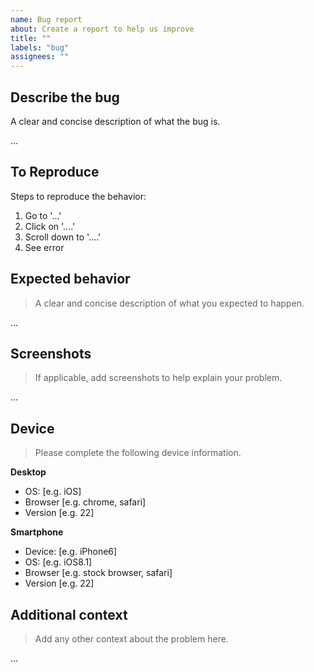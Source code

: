 ```yaml
---
name: Bug report
about: Create a report to help us improve
title: ""
labels: "bug"
assignees: ""
---
```


## Describe the bug

A clear and concise description of what the bug is.

...

## To Reproduce

Steps to reproduce the behavior:

1. Go to '...'
2. Click on '....'
3. Scroll down to '....'
4. See error

## Expected behavior

> A clear and concise description of what you expected to happen.

...

## Screenshots

> If applicable, add screenshots to help explain your problem.

...

## Device

> Please complete the following device information.

**Desktop**

- OS: [e.g. iOS]
- Browser [e.g. chrome, safari]
- Version [e.g. 22]

**Smartphone**

- Device: [e.g. iPhone6]
- OS: [e.g. iOS8.1]
- Browser [e.g. stock browser, safari]
- Version [e.g. 22]

## Additional context

> Add any other context about the problem here.

...
